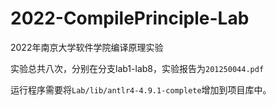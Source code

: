 # 2022-CompilePrinciple-Lab

2022年南京大学软件学院编译原理实验

实验总共八次，分别在分支lab1-lab8，实验报告为`201250044.pdf`

运行程序需要将`Lab/lib/antlr4-4.9.1-complete`增加到项目库中。

